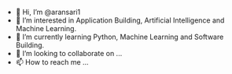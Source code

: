 - 👋 Hi, I’m @aransari1
- 👀 I’m interested in Application Building, Artificial Intelligence and Machine Learning.
- 🌱 I’m currently learning Python, Machine Learning and Software Building.
- 💞️ I’m looking to collaborate on ...
- 📫 How to reach me ...

<!---
aransari1/aransari1 is a ✨ special ✨ repository because its `README.md` (this file) appears on your GitHub profile.
You can click the Preview link to take a look at your changes.
--->
